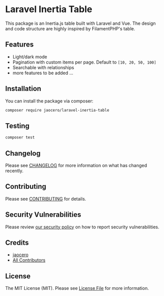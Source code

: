 # Laravel Inertia Table

This package is an Inertia.js table built with Laravel and Vue. The design and code structure are highly inspired by FilamentPHP's table.

## Features

- Light/dark mode
- Pagination with custom items per page. Default to `[10, 20, 50, 100]`
- Searchable with relationships
- more features to be added ...

## Installation

You can install the package via composer:

```bash
composer require jaocero/laravel-inertia-table
```

## Testing

```bash
composer test
```

## Changelog

Please see [CHANGELOG](CHANGELOG.md) for more information on what has changed recently.

## Contributing

Please see [CONTRIBUTING](CONTRIBUTING.md) for details.

## Security Vulnerabilities

Please review [our security policy](../../security/policy) on how to report security vulnerabilities.

## Credits

-   [jaocero](https://github.com/199ocero)
-   [All Contributors](../../contributors)

## License

The MIT License (MIT). Please see [License File](LICENSE.md) for more information.

